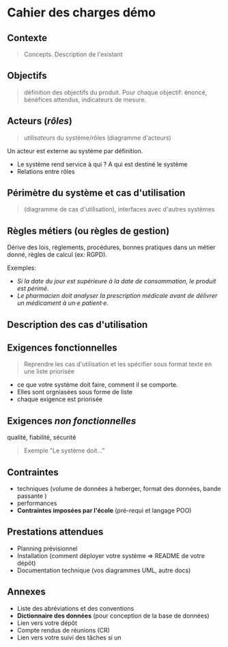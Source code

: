 # Cahier des charges démo

## Contexte 

>Concepts. Description de l'existant

## Objectifs

>définition des objectifs du produit. Pour chaque objectif: énoncé, bénéfices attendus, indicateurs de mesure.

## Acteurs (*rôles*)

>*utilisateurs* du système/rôles (diagramme d'acteurs)

Un acteur est externe au système par définition.

- Le système rend service à qui ? A qui est destiné le système
- Relations entre rôles

## Périmètre du système et cas d'utilisation

>(diagramme de cas d'utilisation), interfaces avec d'autres systèmes

## Règles métiers (ou règles de gestion)

Dérive des lois, règlements, procédures, bonnes pratiques dans un métier donné, règles de calcul (ex: RGPD). 

Exemples: 

- *Si la date du jour est supérieure à la date de consommation, le produit est périmé.* 
- *Le pharmacien doit analyser la prescription médicale avant de délivrer un médicament à un·e patient·e.*

## Description des cas d'utilisation

## Exigences fonctionnelles

>Reprendre les cas d'utilisation et les spécifier sous format texte en une liste priorisée

- ce que votre système doit faire, comment il se comporte. 
- Elles sont orgniasées sous forme de liste
- chaque exigence est priorisée

## Exigences *non fonctionnelles*

qualité, fiabilité, sécurité 

>Exemple "Le système doit..."

## Contraintes 

- techniques (volume de données à heberger, format des données, bande passante )
- performances
- **Contraintes imposées par l'école** (pré-requi et langage POO)

## Prestations attendues

- Planning prévisionnel
- Installation (comment déployer votre système => README de votre dépôt)
- Documentation technique (vos diagrammes UML, autre docs)
  
## Annexes

- Liste des abréviations et des conventions
- **Dictionnaire des données** (pour conception de la base de données)
- Lien vers votre dépôt
- Compte rendus de réunions (CR)
- Lien vers votre suivi des tâches si un